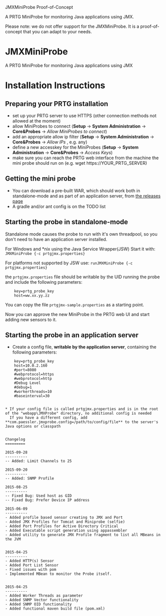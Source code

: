 JMXMiniProbe Proof-of-Concept

A PRTG MiniProbe for monitoring Java applications using JMX.

Please note: we do not offer support for the JMXMiniProbe. It is a proof-of-concept that you can adapt to your needs.


JMXMiniProbe
============

A PRTG MiniProbe for monitoring Java applications using JMX

Installation Instructions
=========================

Preparing your PRTG installation
--------------------------------

- set up your PRTG server to use HTTPS (other connection methods not allowed at the moment)
- allow MiniProbes to connect (**Setup** -> **System Administration** -> **Core&Probes** -> *Allow MiniProbes to connect*)
- add an appropriate allow ip filter (**Setup** -> **System Administration** -> **Core&Probes** -> *Allow IPs* , e.g. any) 
- define a new accesskey for the MiniProbes (**Setup** -> **System Administration** -> **Core&Probes** -> *Access Keys*)
- make sure you can reach the PRTG web interface from the machine the mini probe should run on (e.g. wget https://YOUR_PRTG_SERVER)

Getting the mini probe
------------------

- You can download a pre-built WAR, which should work both in standalone-mode and as part of an application server, from 
[the releases page](https://github.com/PaesslerAG/JMXMiniProbe/releases)
- A gradle and/or ant config is on the TODO list

Starting the probe in standalone-mode
-------------------------------------

Standalone mode causes the probe to run with it's own threadpool, so you don't need to have an application server installed.

For Windows and *nix using the Java Service Wrapper(JSW) Start it with:
    ```JMXMiniProbe {-c prtgjmx.properties}```

For platforms not supported by JSW use:
    ```runJMXMiniProbe {-c prtgjmx.properties}```

the ```prtgjmx.properties``` file should be writable by the UID running the probe and include the following parameters:

```
    key=prtg_probe_key
    host=ww.xx.yy.zz
```
You can copy the file ```prtgjmx-sample.properties``` as a starting point.

Now you can approve the new MiniProbe in the PRTG web UI and start adding new sensors to it.

Starting the probe in an application server
-------------------------------------------

* Create a config file, **writable by the application server**, containing the following parameters:
```
    key=prtg_probe_key
    host=10.0.2.160
    #port=8080
    #webprotocol=https
    #webprotocol=http
    #Debug Level
    #debug=1
    #workerthreads=10
    #baseinterval=30
    

* If your config file is called prtgjmx.properties and is in the root of the "webapp\JMXProbe" directory, no additional config is needed
  If you have a different config, add **com.paessler.jmxprobe.config=/path/to/config/file** to the server's Java options or classpath


Changelog
=========

2015-09-28
----------
-- Added: Limit Channels to 25

2015-09-20
----------
-- Added: SNMP Profile

2015-08-25
----------
-- Fixed Bug: Used host as GID
-- Fixed Bug: Prefer Device IP address

2015-06-09
----------
- Added profile based sensor creating to JMX and Port
- Added JMX Profiles for Tomcat and Miniprobe (selfie)
- Added Port Profiles for Active Directory Critical
- Added Executable script generation using appassembler
- Added utility to generate JMX Profile fragment to list all MBeans in the JVM


2015-04-25
----------
- Added HTTP(s) Sensor
- Added Port List Sensor
- Fixed issues with pom
- Implemented MBean to monitor the Probe itself.


2015-04-25
----------
- Added Worker Threads as parameter
- Added SNMP Vector functionality
- Added SNMP OID functionality
- Added functional maven build file (pom.xml)

